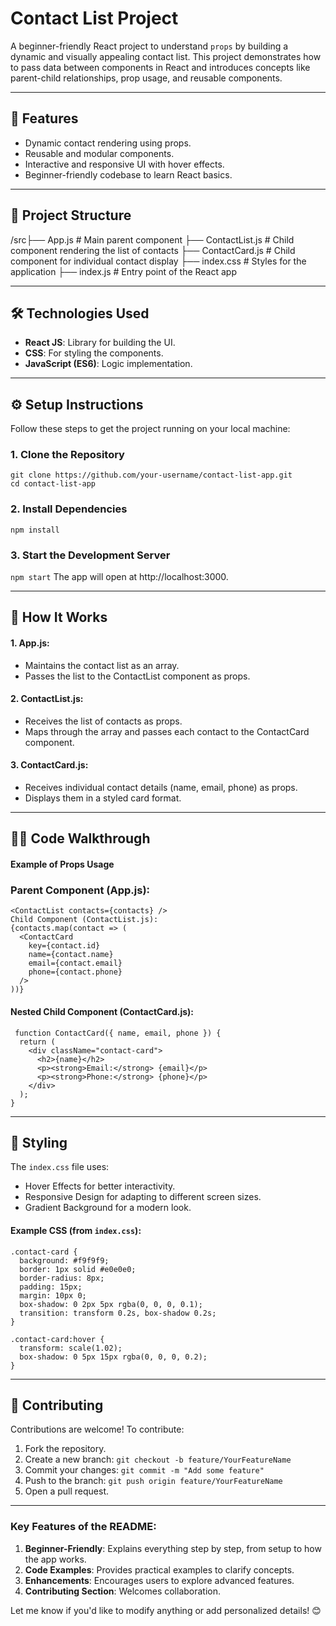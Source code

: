 # Contact List Project

A beginner-friendly React project to understand ```props``` by building a dynamic and visually appealing contact list. This project demonstrates how to pass data between components in React and introduces concepts like parent-child relationships, prop usage, and reusable components.

---

## 🚀 Features

- Dynamic contact rendering using props.
- Reusable and modular components.
- Interactive and responsive UI with hover effects.
- Beginner-friendly codebase to learn React basics.

---

## 📂 Project Structure
/src├── App.js # Main parent component 
    ├── ContactList.js # Child component rendering the list of contacts 
    ├── ContactCard.js # Child component for individual contact display 
    ├── index.css # Styles for the application 
    ├── index.js # Entry point of the React app


---

## 🛠️ Technologies Used

- **React JS**: Library for building the UI.
- **CSS**: For styling the components.
- **JavaScript (ES6)**: Logic implementation.

---

## ⚙️ Setup Instructions

Follow these steps to get the project running on your local machine:

### 1. Clone the Repository
```
git clone https://github.com/your-username/contact-list-app.git
cd contact-list-app
```
### 2. Install Dependencies
```npm install```

### 3. Start the Development Server
```npm start```
The app will open at http://localhost:3000.

--- 

## 📜 How It Works
#### 1. App.js:
- Maintains the contact list as an array.
- Passes the list to the ContactList component as props.

#### 2. ContactList.js:
- Receives the list of contacts as props.
- Maps through the array and passes each contact to the ContactCard component.

#### 3. ContactCard.js:
- Receives individual contact details (name, email, phone) as props.
- Displays them in a styled card format.

---

## 🧑‍💻 Code Walkthrough
#### Example of Props Usage
### Parent Component (App.js):
```
<ContactList contacts={contacts} />
Child Component (ContactList.js):
{contacts.map(contact => (
  <ContactCard
    key={contact.id}
    name={contact.name}
    email={contact.email}
    phone={contact.phone}
  />
))}
```

#### Nested Child Component (ContactCard.js):
```
 function ContactCard({ name, email, phone }) {
  return (
    <div className="contact-card">
      <h2>{name}</h2>
      <p><strong>Email:</strong> {email}</p>
      <p><strong>Phone:</strong> {phone}</p>
    </div>
  );
}
```
----

## 🌟 Styling
The ``index.css`` file uses:
- Hover Effects for better interactivity.
- Responsive Design for adapting to different screen sizes.
- Gradient Background for a modern look.
#### Example CSS (from `index.css`):
```
.contact-card {
  background: #f9f9f9;
  border: 1px solid #e0e0e0;
  border-radius: 8px;
  padding: 15px;
  margin: 10px 0;
  box-shadow: 0 2px 5px rgba(0, 0, 0, 0.1);
  transition: transform 0.2s, box-shadow 0.2s;
}

.contact-card:hover {
  transform: scale(1.02);
  box-shadow: 0 5px 15px rgba(0, 0, 0, 0.2);
}
```

----

## 🤝 Contributing
Contributions are welcome! To contribute:
1. Fork the repository.
2. Create a new branch:
```git checkout -b feature/YourFeatureName```
3. Commit your changes:
```git commit -m "Add some feature"```
4. Push to the branch:
```git push origin feature/YourFeatureName```
5. Open a pull request.

---

### **Key Features of the README:**
1. **Beginner-Friendly**: Explains everything step by step, from setup to how the app works.
2. **Code Examples**: Provides practical examples to clarify concepts.
3. **Enhancements**: Encourages users to explore advanced features.
4. **Contributing Section**: Welcomes collaboration.

Let me know if you'd like to modify anything or add personalized details! 😊


